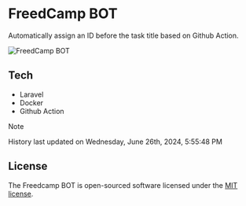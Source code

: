 # FreedCamp BOT

Automatically assign an ID before the task title based on Github Action.

![FreedCamp BOT](https://repository-images.githubusercontent.com/737932867/7d34798b-2680-471c-b089-a78a718d3d6a)

## Tech

- Laravel
- Docker
- Github Action

> [!NOTE]  
> History last updated on Wednesday, June 26th, 2024, 5:55:48 PM

## License

The Freedcamp BOT is open-sourced software licensed under the [MIT license](https://opensource.org/licenses/MIT).
